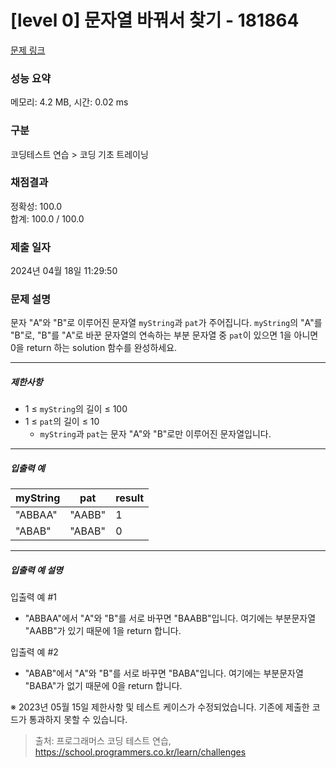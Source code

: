 # [level 0] 문자열 바꿔서 찾기 - 181864 

[문제 링크](https://school.programmers.co.kr/learn/courses/30/lessons/181864) 

### 성능 요약

메모리: 4.2 MB, 시간: 0.02 ms

### 구분

코딩테스트 연습 > 코딩 기초 트레이닝

### 채점결과

정확성: 100.0<br/>합계: 100.0 / 100.0

### 제출 일자

2024년 04월 18일 11:29:50

### 문제 설명

<p>문자 "A"와 "B"로 이루어진 문자열 <code>myString</code>과 <code>pat</code>가 주어집니다. <code>myString</code>의 "A"를 "B"로, "B"를 "A"로 바꾼 문자열의 연속하는 부분 문자열 중  <code>pat</code>이 있으면 1을 아니면 0을 return 하는 solution 함수를 완성하세요.</p>

<hr>

<h5>제한사항</h5>

<ul>
<li>1 ≤ <code>myString</code>의 길이 ≤ 100</li>
<li>1 ≤ <code>pat</code>의 길이 ≤ 10

<ul>
<li><code>myString</code>과 <code>pat</code>는 문자 "A"와 "B"로만 이루어진 문자열입니다.</li>
</ul></li>
</ul>

<hr>

<h5>입출력 예</h5>
<table class="table">
        <thead><tr>
<th>myString</th>
<th>pat</th>
<th>result</th>
</tr>
</thead>
        <tbody><tr>
<td>"ABBAA"</td>
<td>"AABB"</td>
<td>1</td>
</tr>
<tr>
<td>"ABAB"</td>
<td>"ABAB"</td>
<td>0</td>
</tr>
</tbody>
      </table>
<hr>

<h5>입출력 예 설명</h5>

<p>입출력 예 #1</p>

<ul>
<li>"ABBAA"에서 "A"와 "B"를 서로 바꾸면 "BAABB"입니다. 여기에는 부분문자열 "AABB"가 있기 때문에 1을 return 합니다.</li>
</ul>

<p>입출력 예 #2</p>

<ul>
<li>"ABAB"에서 "A"와 "B"를 서로 바꾸면 "BABA"입니다. 여기에는 부분문자열 "BABA"가 없기 때문에 0을 return 합니다.</li>
</ul>

<p>※ 2023년 05월 15일 제한사항 및 테스트 케이스가 수정되었습니다. 기존에 제출한 코드가 통과하지 못할 수 있습니다.</p>


> 출처: 프로그래머스 코딩 테스트 연습, https://school.programmers.co.kr/learn/challenges